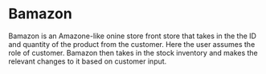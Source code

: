 # Bamazon


Bamazon is an Amazone-like onine store front store that takes in the the ID and quantity of the product from the customer.
Here the user assumes the role of customer.
Bamazon then takes in the stock inventory and makes the relevant changes to it based on customer input.